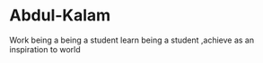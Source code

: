 # Abdul-Kalam
Work being a being a student learn being a student ,achieve as an inspiration to world
